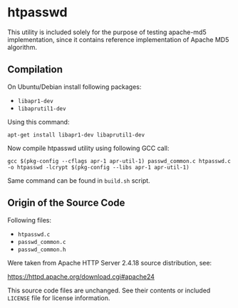 htpasswd
========

This utility is included solely for the purpose of testing apache-md5
implementation, since it contains reference implementation of Apache MD5
algorithm.


Compilation
-----------

On Ubuntu/Debian install following packages:

* `libapr1-dev`
* `libaprutil1-dev`

Using this command:

```
apt-get install libapr1-dev libaprutil1-dev
```

Now compile htpasswd utility using following GCC call:

```
gcc $(pkg-config --cflags apr-1 apr-util-1) passwd_common.c htpasswd.c -o htpasswd -lcrypt $(pkg-config --libs apr-1 apr-util-1)
```

Same command can be found in `build.sh` script.


Origin of the Source Code
-------------------------

Following files:

* `htpasswd.c`
* `passwd_common.c`
* `passwd_common.h`

Were taken from Apache HTTP Server 2.4.18 source distribution, see:

<https://httpd.apache.org/download.cgi#apache24>

This source code files are unchanged. See their contents or included `LICENSE`
file for license information.
